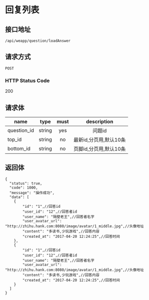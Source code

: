 # 回复列表

## 接口地址

`/api/weapp/question/loadAnswer`

## 请求方式

`POST`

### HTTP Status Code

200

## 请求体

| name     | type     | must     | description |
|----------|:--------:|:--------:|:--------:|
| question_id   | string   | yes      | 问题id |
| top_id   | string   | no      | 最新id,分页用,默认10条 |
| bottom_id   | string   | no      | 页脚id,分页用,默认10条 |


## 返回体

```json5
{
  "status": true,
  "code": 1000,
  "message": "操作成功",
  "data": [
    {
        "id": "1",//回答id
        "user_id": "12",//回答者id
        "user_name": "隔壁老王",//回答者名字
        "user_avatar_url": "http://zhihu.hank.com:8080/image/avatar/1_middle.jpg",//头像地址
        "content": "多读书,少玩游戏",//回答内容
        "created_at": "2017-04-20 12:24:25",//回答时间
    },
    {
        "id": "1",//回答id
        "user_id": "12",//回答者id
        "user_name": "隔壁老王",//回答者名字
        "user_avatar_url": "http://zhihu.hank.com:8080/image/avatar/1_middle.jpg",//头像地址
        "content": "多读书,少玩游戏",//回答内容
        "created_at": "2017-04-20 12:24:25",//回答时间
    }
  ]
}
``` 
